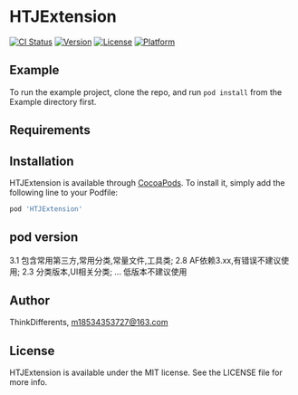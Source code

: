 # HTJExtension

[![CI Status](https://img.shields.io/travis/ThinkDifferents/HTJExtension.svg?style=flat)](https://travis-ci.org/ThinkDifferents/HTJExtension)
[![Version](https://img.shields.io/cocoapods/v/HTJExtension.svg?style=flat)](https://cocoapods.org/pods/HTJExtension)
[![License](https://img.shields.io/cocoapods/l/HTJExtension.svg?style=flat)](https://cocoapods.org/pods/HTJExtension)
[![Platform](https://img.shields.io/cocoapods/p/HTJExtension.svg?style=flat)](https://cocoapods.org/pods/HTJExtension)

## Example

To run the example project, clone the repo, and run `pod install` from the Example directory first.

## Requirements

## Installation

HTJExtension is available through [CocoaPods](https://cocoapods.org). To install
it, simply add the following line to your Podfile:

```ruby
pod 'HTJExtension'
```

## pod version
3.1 包含常用第三方,常用分类,常量文件,工具类;
2.8 AF依赖3.xx,有错误不建议使用;
2.3 分类版本,UI相关分类;
... 低版本不建议使用

## Author

ThinkDifferents, m18534353727@163.com

## License

HTJExtension is available under the MIT license. See the LICENSE file for more info.
